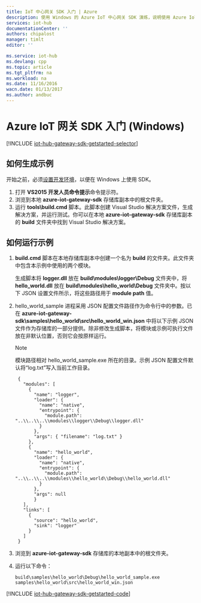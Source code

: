 ```yaml
---
title: IoT 中心网关 SDK 入门 | Azure
description: 使用 Windows 的 Azure IoT 中心网关 SDK 演练，说明使用 Azure IoT 中心网关 SDK 时应理解的关键概念。
services: iot-hub
documentationCenter: ''
authors: chipalost
manager: timlt
editor: ''

ms.service: iot-hub
ms.devlang: cpp
ms.topic: article
ms.tgt_pltfrm: na
ms.workload: na
ms.date: 11/16/2016
wacn.date: 01/13/2017
ms.author: andbuc
---
```


# Azure IoT 网关 SDK 入门 \(Windows\)

[!INCLUDE [iot-hub-gateway-sdk-getstarted-selector](../../includes/iot-hub-gateway-sdk-getstarted-selector.md)]

## 如何生成示例

开始之前，必须[设置开发环境][lnk-setupdevbox]，以便在 Windows 上使用 SDK。

1. 打开 **VS2015 开发人员命令提示**命令提示符。
2. 浏览到本地 **azure-iot-gateway-sdk** 存储库副本中的根文件夹。
3. 运行 **tools\\build.cmd** 脚本。此脚本创建 Visual Studio 解决方案文件，生成解决方案，并运行测试。你可以在本地 **azure-iot-gateway-sdk** 存储库副本的 **build** 文件夹中找到 Visual Studio 解决方案。

## 如何运行示例
1. **build.cmd** 脚本在本地存储库副本中创建一个名为 **build** 的文件夹。此文件夹中包含本示例中使用的两个模块。

    生成脚本将 **logger.dll** 放在 **build\\modules\\logger\\Debug** 文件夹中，将 **hello\_world.dll** 放在 **build\\modules\\hello\_world\\Debug** 文件夹中。按以下 JSON 设置文件所示，将这些路径用于 **module path** 值。
2. hello\_world\_sample 进程采用 JSON 配置文件路径作为命令行中的参数。已在 **azure-iot-gateway-sdk\\samples\\hello\_world\\src\\hello\_world\_win.json** 中将以下示例 JSON 文件作为存储库的一部分提供。除非修改生成脚本，将模块或示例可执行文件放在非默认位置，否则它会按原样运行。

   > [!NOTE]
   模块路径相对 hello\_world\_sample.exe 所在的目录。示例 JSON 配置文件默认将“log.txt”写入当前工作目录。

   ```
    {
      "modules": [
        {
          "name": "logger",
          "loader": {
            "name": "native",
            "entrypoint": {
              "module.path": "..\\..\\..\\modules\\logger\\Debug\\logger.dll"
            }
          },
          "args": { "filename": "log.txt" }
        },
        {
          "name": "hello_world",
          "loader": {
            "name": "native",
            "entrypoint": {
              "module.path": "..\\..\\..\\modules\\hello_world\\Debug\\hello_world.dll"
            }
          },
          "args": null
          }
      ],
      "links": [
        {
          "source": "hello_world",
          "sink": "logger"
        }
      ]
    }
   ```

3. 浏览到 **azure-iot-gateway-sdk** 存储库的本地副本中的根文件夹。

4. 运行以下命令：

    ```
    build\samples\hello_world\Debug\hello_world_sample.exe samples\hello_world\src\hello_world_win.json
    ```

[!INCLUDE [iot-hub-gateway-sdk-getstarted-code](../../includes/iot-hub-gateway-sdk-getstarted-code.md)]

<!-- Links -->

[lnk-setupdevbox]: https://github.com/Azure/azure-iot-gateway-sdk/blob/master/doc/devbox_setup.md

<!---HONumber=Mooncake_0109_2017-->
<!--Update_Description:update wording-->